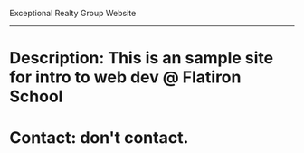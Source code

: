 Exceptional Realty Group Website

----

# Description: This is an sample site for intro to web dev @ Flatiron School

# Contact: don't contact. 